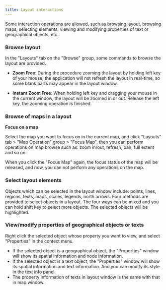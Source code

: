 ```yaml
---
title: Layout interactions
---
```

  
Some interaction operations are allowed, such as browsing layout, browsing maps, selecting elements, viewing and modifying properties of text or geographical objects, etc..

### Browse layout  
  
In the "Layouts" tab on the "Browse" group, some commands to browse the layout are provided. 
  
- **Zoom Free**: During the procedure zooming the layout by holding left key of your mouse, the application will not refresh the layout in real-time, so some blank parts may appear in the layout window.
  
- **Instant Zoom Free**: When holding left key and dragging your mouse in the current window, the layout will be zoomed in or out. Release the left key, the zooming operation is finished.


### Browse of maps in a layout  
  
**Focus on a map**  

Select the map you want to focus on in the current map, and click "Layouts" tab > "Map Operation" group > "Focus Map", then you can perform operations on map browse such as: zoom in/out, refresh, pan, full extent and so on.

When you click the "Focus Map" again, the focus status of the map will be released, and now, you can not perform any operations on the map.
  
### Select layout elements  
  
Objects which can be selected in the layout window include: points, lines, regions, texts, maps, scales, legends, north arrows.
Four methods are provided to select objects in a layout. The four ways can be mixed and you can hold shift key to select more objects. The selected objects will be highlighted.

### View/modify properties of geographical objects or texts
  
Right click the selected object whose property you want to view, and select "Properties" in the context menu.
  
-  If the selected object is a geographical object, the "Properties" window will show its spatial information and node information.
-  If the selected object is a text object, the "Properties" window will show its spatial information and text information. And you can modify its style in the text info panel.
-  The property information of texts in layout window is the same with that in map window.


  
